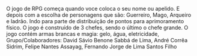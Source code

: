 O jogo de RPG começa quando voce coloca o seu nome ou apelido. E depois com a escolha de personagens que são: Guerreiro, Mago, Arqueiro e ladrão. Indo para parte de distribuição de pontos para aprimoramento físico. O jogo é construído de 3 chefes, sendo o último o chefe grande. O jogo contém armas brancas e magia: gelo, água, eletricidade, 
Grupo/Colaboradores: David Sávio Benone Sabbá de Lima, André Corrêa Sidrim, Felipe Nantes Assayag, Fernando Jorge de Lima Santos Filho
